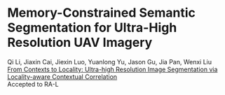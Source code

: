 # Memory-Constrained Semantic Segmentation for Ultra-High Resolution UAV Imagery
Qi Li, Jiaxin Cai, Jiexin Luo, Yuanlong Yu, Jason Gu, Jia Pan, Wenxi Liu  
[From Contexts to Locality: Ultra-high Resolution Image Segmentation via Locality-aware Contextual Correlation](https://arxiv.org/abs/2310.04721)  
Accepted to RA-L
